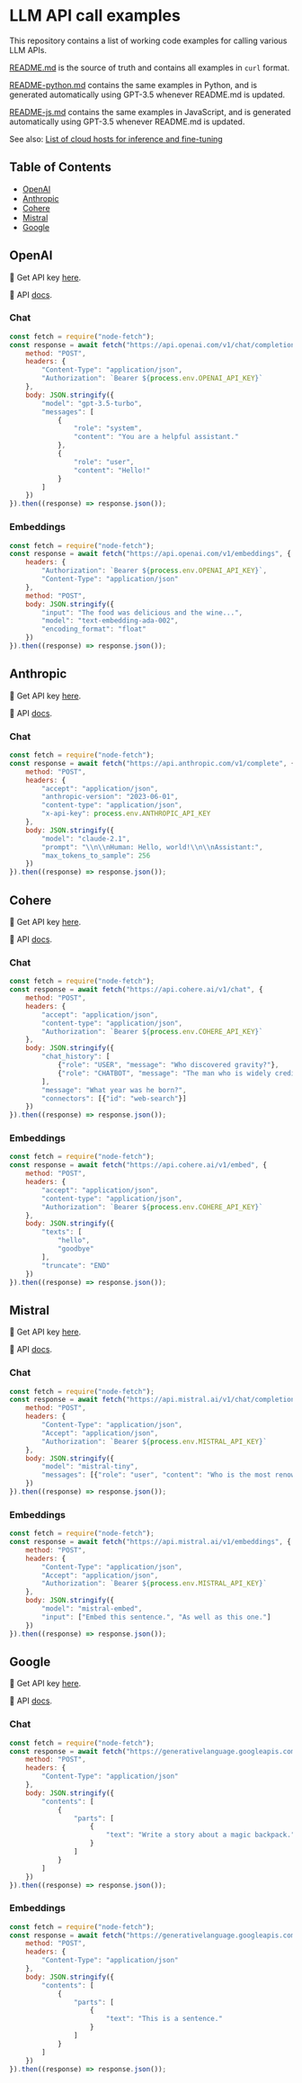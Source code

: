 # LLM API call examples

This repository contains a list of working code examples for calling various LLM APIs.

[README.md](README.md) is the source of truth and contains all examples in `curl` format.

[README-python.md](README-python.md) contains the same examples in Python, and is generated automatically using GPT-3.5 whenever README.md is updated.

[README-js.md](README-js.md) contains the same examples in JavaScript, and is generated automatically using GPT-3.5 whenever README.md is updated.

See also: [List of cloud hosts for inference and fine-tuning](https://github.com/jamesmurdza/awesome-inference-hosts)

## Table of Contents

- [OpenAI](#openai)
- [Anthropic](#anthropic)
- [Cohere](#cohere)
- [Mistral](#mistral)
- [Google](#google)

## OpenAI

🔑 Get API key [here](https://platform.openai.com/account/api-keys).

📃 API [docs](https://platform.openai.com/docs/).

### Chat
```javascript
const fetch = require("node-fetch");
const response = await fetch("https://api.openai.com/v1/chat/completions", {
    method: "POST",
    headers: {
        "Content-Type": "application/json",
        "Authorization": `Bearer ${process.env.OPENAI_API_KEY}`
    },
    body: JSON.stringify({
        "model": "gpt-3.5-turbo",
        "messages": [
            {
                "role": "system",
                "content": "You are a helpful assistant."
            },
            {
                "role": "user",
                "content": "Hello!"
            }
        ]
    })
}).then((response) => response.json());
```

### Embeddings
```javascript
const fetch = require("node-fetch");
const response = await fetch("https://api.openai.com/v1/embeddings", {
    headers: {
        "Authorization": `Bearer ${process.env.OPENAI_API_KEY}`,
        "Content-Type": "application/json"
    },
    method: "POST",
    body: JSON.stringify({
        "input": "The food was delicious and the wine...",
        "model": "text-embedding-ada-002",
        "encoding_format": "float"
    })
}).then((response) => response.json());
```

## Anthropic

🔑 Get API key [here](https://console.anthropic.com/account/keys).

📃 API [docs](https://docs.anthropic.com/).

### Chat
```javascript
const fetch = require("node-fetch");
const response = await fetch("https://api.anthropic.com/v1/complete", {
    method: "POST",
    headers: {
        "accept": "application/json",
        "anthropic-version": "2023-06-01",
        "content-type": "application/json",
        "x-api-key": process.env.ANTHROPIC_API_KEY
    },
    body: JSON.stringify({
        "model": "claude-2.1",
        "prompt": "\\n\\nHuman: Hello, world!\\n\\nAssistant:",
        "max_tokens_to_sample": 256
    })
}).then((response) => response.json());
```

## Cohere

🔑 Get API key [here](https://dashboard.cohere.com/api-keys).

📃 API [docs](https://docs.cohere.com/).

### Chat
```javascript
const fetch = require("node-fetch");
const response = await fetch("https://api.cohere.ai/v1/chat", {
    method: "POST",
    headers: {
        "accept": "application/json",
        "content-type": "application/json",
        "Authorization": `Bearer ${process.env.COHERE_API_KEY}`
    },
    body: JSON.stringify({
        "chat_history": [
            {"role": "USER", "message": "Who discovered gravity?"},
            {"role": "CHATBOT", "message": "The man who is widely credited with discovering gravity is Sir Isaac Newton"}
        ],
        "message": "What year was he born?",
        "connectors": [{"id": "web-search"}]
    })
}).then((response) => response.json());
```

### Embeddings
```javascript
const fetch = require("node-fetch");
const response = await fetch("https://api.cohere.ai/v1/embed", {
    method: "POST",
    headers: {
        "accept": "application/json",
        "content-type": "application/json",
        "Authorization": `Bearer ${process.env.COHERE_API_KEY}`
    },
    body: JSON.stringify({
        "texts": [
            "hello",
            "goodbye"
        ],
        "truncate": "END"
    })
}).then((response) => response.json());
```

## Mistral

🔑 Get API key [here](https://console.mistral.ai/users/api-keys/).

📃 API [docs](https://docs.mistral.ai/api/).

### Chat
```javascript
const fetch = require("node-fetch");
const response = await fetch("https://api.mistral.ai/v1/chat/completions", {
    method: "POST",
    headers: {
        "Content-Type": "application/json",
        "Accept": "application/json",
        "Authorization": `Bearer ${process.env.MISTRAL_API_KEY}`
    },
    body: JSON.stringify({
        "model": "mistral-tiny",
        "messages": [{"role": "user", "content": "Who is the most renowned French writer?"}]
    })
}).then((response) => response.json());
```

### Embeddings
```javascript
const fetch = require("node-fetch");
const response = await fetch("https://api.mistral.ai/v1/embeddings", {
    method: "POST",
    headers: {
        "Content-Type": "application/json",
        "Accept": "application/json",
        "Authorization": `Bearer ${process.env.MISTRAL_API_KEY}`
    },
    body: JSON.stringify({
        "model": "mistral-embed",
        "input": ["Embed this sentence.", "As well as this one."]
    })
}).then((response) => response.json());
```

## Google

🔑 Get API key [here](https://makersuite.google.com/app/apikey).

📃 API [docs](https://ai.google.dev/api/rest).

### Chat
```javascript
const fetch = require("node-fetch");
const response = await fetch("https://generativelanguage.googleapis.com/v1beta/models/gemini-pro:generateContent?key=" + process.env.GOOGLE_API_KEY, {
    method: "POST",
    headers: {
        "Content-Type": "application/json"
    },
    body: JSON.stringify({
        "contents": [
            {
                "parts": [
                    {
                        "text": "Write a story about a magic backpack."
                    }
                ]
            }
        ]
    })
}).then((response) => response.json());
```

### Embeddings
```javascript
const fetch = require("node-fetch");
const response = await fetch("https://generativelanguage.googleapis.com/v1beta/models/embedding-001:generateContent?key=" + process.env.GOOGLE_API_KEY, {
    method: "POST",
    headers: {
        "Content-Type": "application/json"
    },
    body: JSON.stringify({
        "contents": [
            {
                "parts": [
                    {
                        "text": "This is a sentence."
                    }
                ]
            }
        ]
    })
}).then((response) => response.json());
```
